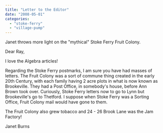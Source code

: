 ```yaml
---
title: "Letter to the Editor"
date: "2008-05-01"
categories: 
  - "stoke-ferry"
  - "village-pump"
---
```


Janet throws more light on the "mythical" Stoke Ferry Fruit Colony.

Dear Ray,

I love the Algebra articles!

Regarding the Stoke Ferry postmarks, I am sure you have had masses of letters. The Fruit Colony was a sort of commune thing created in the early 20th Century, with each family having 2 acre plots in what is now known as Brookeville. They had a Post Office, in somebody's house, before Ann Brown took over. Curiously, Stoke Ferry letters now to go to Lynn but Brookeville's go to Thetford. I suppose when Stoke Ferry was a Sorting Office, Fruit Colony mail would have gone to them.

The Fruit Colony also grew tobacco and 24 - 26 Brook Lane was the Jam Factory!

Janet Burns
